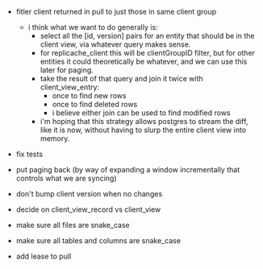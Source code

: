 - fitler client returned in pull to just those in same client group

  - i think what we want to do generally is:
    - select all the [id, version] pairs for an entity that should be in the client view,
      via whatever query makes sense.
    - for replicache_client this will be clientGroupID filter, but for other entities it
      could theoretically be whatever, and we can use this later for paging.
    - take the result of that query and join it twice with client_view_entry:
      - once to find new rows
      - once to find deleted rows
      - i believe either join can be used to find modified rows
    - i'm hoping that this strategy allows postgres to stream the diff, like it is now, without
      having to slurp the entire client view into memory.

- fix tests
- put paging back (by way of expanding a window incrementally that controls what we are syncing)
- don't bump client version when no changes
- decide on client_view_record vs client_view
- make sure all files are snake_case
- make sure all tables and columns are snake_case
- add lease to pull
